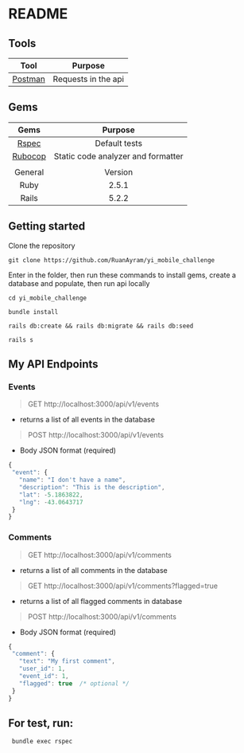 # README

## Tools

| Tool  | Purpose |
| :---: |:-------:|
| [Postman](https://www.getpostman.com/) | Requests in the api |


## Gems

| Gems  | Purpose |
| :---: |:-------:|
| [Rspec](https://github.com/rspec/rspec-rails) | Default tests |
| [Rubocop](https://github.com/rubocop-hq/rubocop) | Static code analyzer and formatter |
|  |  |
| General | Version |
| Ruby  | 2.5.1 |
| Rails | 5.2.2 |


## Getting started

Clone the repository
```
git clone https://github.com/RuanAyram/yi_mobile_challenge
```

Enter in the folder, then run these commands to install gems, create a database and populate, then run api locally
```
cd yi_mobile_challenge

bundle install

rails db:create && rails db:migrate && rails db:seed

rails s
```

## My API Endpoints

### Events
> GET http://localhost:3000/api/v1/events
 - returns a list of all events in the database
> POST http://localhost:3000/api/v1/events
 - Body JSON format (required)
 ```javascript
{
  "event": {
    "name": "I don't have a name",
    "description": "This is the description",
    "lat": -5.1863822,
    "lng": -43.0643717
  }
}
  ```

### Comments
> GET http://localhost:3000/api/v1/comments
  - returns a list of all comments in the database
> GET http://localhost:3000/api/v1/comments?flagged=true
  - returns a list of all flagged comments in database
> POST http://localhost:3000/api/v1/comments
 - Body JSON format (required)
 ```javascript
{
  "comment": {
    "text": "My first comment",
    "user_id": 1,
    "event_id": 1,
    "flagged": true  /* optional */
  }
}
  ```

## For test, run:
 ```
  bundle exec rspec
 ```
